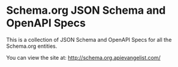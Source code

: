 # Schema.org JSON Schema and OpenAPI Specs
This is a collection of JSON Schema and OpenAPI Specs for all the Schema.org entities.

You can view the site at: http://schema.org.apievangelist.com/
